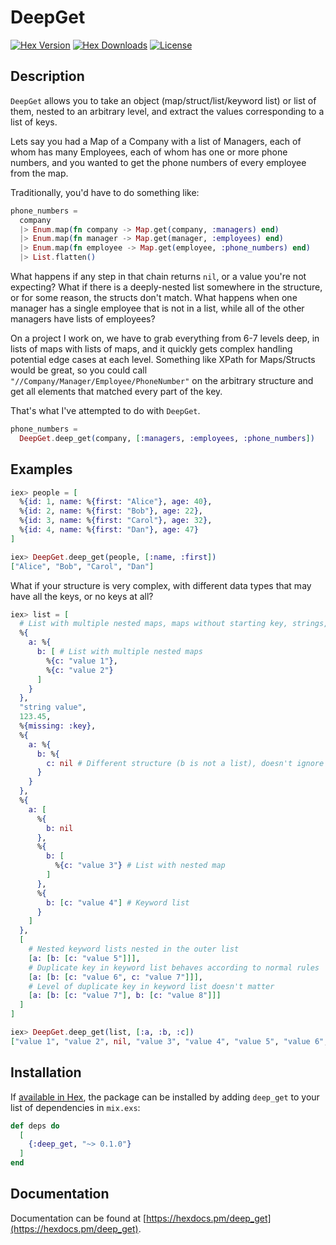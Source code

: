 # DeepGet

[![Hex Version][hex-img]][hex] [![Hex Downloads][downloads-img]][downloads] [![License][license-img]][license]

[hex-img]: https://img.shields.io/hexpm/v/deep_get.svg
[hex]: https://hex.pm/packages/deep_get
[downloads-img]: https://img.shields.io/hexpm/dt/deep_get.svg
[downloads]: https://hex.pm/packages/deep_get
[license-img]: https://img.shields.io/badge/license-MIT-blue.svg
[license]: https://opensource.org/licenses/MIT

## Description

`DeepGet` allows you to take an object (map/struct/list/keyword list) or list
of them, nested to an arbitrary level, and extract the values corresponding to
a list of keys.

Lets say you had a Map of a Company with a list of Managers, each of whom has
many Employees, each of whom has one or more phone numbers, and you wanted to
get the phone numbers of every employee from the map.

Traditionally, you'd have to do something like:

```elixir
phone_numbers =
  company
  |> Enum.map(fn company -> Map.get(company, :managers) end)
  |> Enum.map(fn manager -> Map.get(manager, :employees) end)
  |> Enum.map(fn employee -> Map.get(employee, :phone_numbers) end)
  |> List.flatten()
```

What happens if any step in that chain returns `nil`, or a value you're not
expecting? What if there is a deeply-nested list somewhere in the structure, or
for some reason, the structs don't match. What happens when one manager has a
single employee that is not in a list, while all of the other managers have
lists of employees?

On a project I work on, we have to grab everything from 6-7 levels
deep, in lists of maps with lists of maps, and it quickly gets complex handling
potential edge cases at each level. Something like XPath for Maps/Structs would
be great, so you could call `"//Company/Manager/Employee/PhoneNumber"` on the
arbitrary structure and get all elements that matched every part of the key.

That's what I've attempted to do with `DeepGet`. 

```elixir
phone_numbers =
  DeepGet.deep_get(company, [:managers, :employees, :phone_numbers])
```

## Examples

```elixir
iex> people = [
  %{id: 1, name: %{first: "Alice"}, age: 40},
  %{id: 2, name: %{first: "Bob"}, age: 22},
  %{id: 3, name: %{first: "Carol"}, age: 32},
  %{id: 4, name: %{first: "Dan"}, age: 47}
]

iex> DeepGet.deep_get(people, [:name, :first])
["Alice", "Bob", "Carol", "Dan"]
```

What if your structure is very complex, with different data types that may have
all the keys, or no keys at all?

```elixir
iex> list = [
  # List with multiple nested maps, maps without starting key, strings, etc...
  %{
    a: %{
      b: [ # List with multiple nested maps
        %{c: "value 1"},
        %{c: "value 2"}
      ]
    }
  },
  "string value",
  123.45,
  %{missing: :key},
  %{
    a: %{
      b: %{
        c: nil # Different structure (b is not a list), doesn't ignore nil leaf values
      }
    }
  },
  %{
    a: [
      %{
        b: nil
      },
      %{
        b: [
          %{c: "value 3"} # List with nested map
        ]
      },
      %{
        b: [c: "value 4"] # Keyword list
      }
    ]
  },
  [
    # Nested keyword lists nested in the outer list
    [a: [b: [c: "value 5"]]],
    # Duplicate key in keyword list behaves according to normal rules
    [a: [b: [c: "value 6", c: "value 7"]]],
    # Level of duplicate key in keyword list doesn't matter
    [a: [b: [c: "value 7"], b: [c: "value 8"]]]
  ]
]

iex> DeepGet.deep_get(list, [:a, :b, :c])
["value 1", "value 2", nil, "value 3", "value 4", "value 5", "value 6", "value 7"]
```

## Installation

If [available in Hex](https://hex.pm/docs/publish), the package can be installed
by adding `deep_get` to your list of dependencies in `mix.exs`:

```elixir
def deps do
  [
    {:deep_get, "~> 0.1.0"}
  ]
end
```

## Documentation

Documentation can be found at [https://hexdocs.pm/deep_get](https://hexdocs.pm/deep_get).
